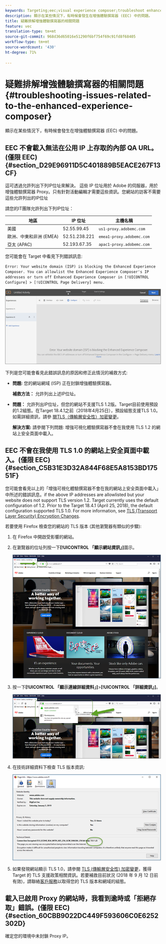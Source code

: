 ```yaml
---
keywords: Targeting;eec;visual experience composer;troubleshoot enhanced experience composer;troubleshooting
description: 顯示在某些情況下，有時候會發生在增強體驗撰寫器 (EEC) 中的問題。
title: 疑難排解增強體驗撰寫器的相關問題
feature: vec
translation-type: tm+mt
source-git-commit: 968d36d65016e51290f6bf754f69c91fd8f68405
workflow-type: tm+mt
source-wordcount: '430'
ht-degree: 71%

---
```



# 疑難排解增強體驗撰寫器的相關問題{#troubleshooting-issues-related-to-the-enhanced-experience-composer}

顯示在某些情況下，有時候會發生在增強體驗撰寫器 (EEC) 中的問題。

## EEC 不會載入無法在公用 IP 上存取的內部 QA URL。(僅限 EEC) {#section_D29E96911D5C401889B5EACE267F13CF}

這可透過允許列出下列IP位址來解決。 這些 IP 位址用於 Adobe 的伺服器，用於增強體驗撰寫器 Proxy。只有針對活動編輯才需要這些資訊。您網站的訪客不需要這些允許列出的IP位址

請您的IT團隊允許列出下列IP位址：

| 地區 | IP 位址 | 主機名稱 |
|--- |--- |--- |
| 美國 | 52.55.99.45 | `us1-proxy.adobemc.com` |
| 歐洲、中東和非洲 (EMEA) | 52.51.238.221 | `emea1-proxy.adobemc.com` |
| 亞太 (APAC) | 52.193.67.35 | `apac1-proxy.adobemc.com` |

您可能會在 Target 中看見下列錯誤訊息:

`Error: Your website domain (ISP) is blocking the Enhanced Experience Composer. You can allowlist the Enhanced Experience Composer's IP addresses or turn off Enhanced Experience Composer in [!UICONTROL Configure] > [!UICONTROL Page Delivery] menu.`

![](assets/EEC_error.png)

下列是您可能會看見此錯誤訊息的原因和修正此情況的補救方式:

* **問題:** 您的網站網域 (ISP) 正在封鎖增強體驗撰寫器。

   **補救方法：** 允許列出上述IP位址。

* **問題：** 允許列出IP位址，但您的網站不支援TLS 1.2版。Target目前使用預設的1.2組態。在Target 18.4.1之前（2018年4月25日），預設組態支援TLS 1.0。如需詳細資訊，請參 [閱TLS（傳輸層安全性）加密變更](/help/c-implementing-target/c-considerations-before-you-implement-target/tls-transport-layer-security-encryption.md#concept_CC1001E9D3AE4BABAF90B8311B0A6451)。

   **解決方案:** 請參閱下列問題: 增強可視化體驗撰寫器不會在我使用 TLS 1.2 的網站上安全頁面中載入。

## EEC 不會在我使用 TLS 1.0 的網站上安全頁面中載入。(僅限 EEC) {#section_C5B31E3D32A844F68E5A8153BD17551F}

您可能會看見以上的「增強可視化體驗撰寫器不會在我的網站上安全頁面中載入」中所述的錯誤訊息。if the above IP addresses are allowlisted but your website does not support TLS version 1.2. Target currently uses the default configuration of 1.2. Prior to the Target 18.4.1 (April 25, 2018), the default configuration supported TLS 1.0. For more information, see [TLS (Transport Layer Security) Encryption Changes](/help/c-implementing-target/c-considerations-before-you-implement-target/tls-transport-layer-security-encryption.md#concept_CC1001E9D3AE4BABAF90B8311B0A6451).

若要使用 Firefox 檢查您的網站的 TLS 版本 (其他瀏覽器有類似的步驟):

1. 在 Firefox 中開啟受影響的網站。
1. 在瀏覽器的位址列按一下&#x200B;**[!UICONTROL 「顯示網站資訊」]**&#x200B;圖示。

   ![](assets/firefox_more_info.png)

1. 按一下&#x200B;**[!UICONTROL 「顯示連線詳細資料」]**>**[!UICONTROL 「詳細資訊」]**。

   ![](assets/firefox_more_info_2.png)

1. 在技術詳細資料下檢查 TLS 版本資訊:

   ![](assets/firefox_more_info_3.png)

1. 如果發現網站顯示 TLS 1.0，請參閱 [TLS (傳輸層安全性) 加密變更](/help/c-implementing-target/c-considerations-before-you-implement-target/tls-transport-layer-security-encryption.md#concept_CC1001E9D3AE4BABAF90B8311B0A6451)，獲得 Target 的 TLS 支援政策相關資訊。若要補救目前狀況 (2018 年 9 月 12 日前有效)，請聯絡[客戶服務](/help/cmp-resources-and-contact-information.md#reference_ACA3391A00EF467B87930A450050077C)以取得您的 TLS 版本和網域的組態。

## 載入已啟用 Proxy 的網站時，我看到逾時或「拒絕存取」錯誤。(僅限 EEC) {#section_60CBB9022DC449F593606C0E6252302D}

確定您的環境中未封鎖 Proxy IP。
